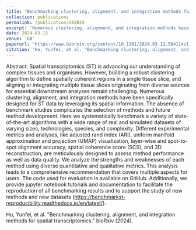 ```yaml
---
title: "Benchmarking clustering, alignment, and integration methods for spatial transcriptomics"
collection: publications
permalink: /publication/GB2024
excerpt: 'Numerous clustering, alignment, and integration methods have been specifically designed for ST data by leveraging its spatial information. The absence of benchmark studies complicates the selection of methods and future method development. Here we systematically benchmark a variety of state-of-the-art algorithms with a wide range of real and simulated datasets of varying sizes, technologies, species, and complexity.'
date: 2024-03-15
venue: 'GB'
paperurl: 'https://www.biorxiv.org/content/10.1101/2024.03.12.584114v1'
citation: 'Hu, Yunfei, et al. "Benchmarking clustering, alignment, and integration methods for spatial transcriptomics." bioRxiv (2024).'
---
```

Abstract: Spatial transcriptomics (ST) is advancing our understanding of complex tissues and organisms. However, building a robust clustering algorithm to define spatially coherent regions in a single tissue slice, and aligning or integrating multiple tissue slices originating from diverse sources for essential downstream analyses remain challenging. Numerous clustering, alignment, and integration methods have been specifically designed for ST data by leveraging its spatial information. The absence of benchmark studies complicates the selection of methods and future method development. Here we systematically benchmark a variety of state-of-the-art algorithms with a wide range of real and simulated datasets of varying sizes, technologies, species, and complexity. Different experimental metrics and analyses, like adjusted rand index (ARI), uniform manifold approximation and projection (UMAP) visualization, layer-wise and spot-to-spot alignment accuracy, spatial coherence score (SCS), and 3D reconstruction, are meticulously designed to assess method performance as well as data quality. We analyze the strengths and weaknesses of each method using diverse quantitative and qualitative metrics. This analysis leads to a comprehensive recommendation that covers multiple aspects for users. The code used for evaluation is available on GitHub. Additionally, we provide jupyter notebook tutorials and documentation to facilitate the reproduction of all benchmarking results and to support the study of new methods and new datasets (https://benchmarkst-reproducibility.readthedocs.io/en/latest/).

Hu, Yunfei, et al. "Benchmarking clustering, alignment, and integration methods for spatial transcriptomics." bioRxiv (2024).